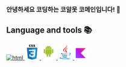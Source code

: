 ### 안녕하세요 코딩하는 코알못 코메인입니다! 👋
<h2> Language and tools 📚 </h2>
<p align="left">
  <a href="" target="_blank">
    <img src="https://images.velog.io/images/milkyway/post/4b6bec16-34ed-4d40-acb7-23d596bb497e/HTML%20logo.jpeg" alt="html" width="40" height="40"/> </a>
  <a href="" target="_blank">
    <img src="https://raw.githubusercontent.com/github/explore/6c6508f34230f0ac0d49e847a326429eefbfc030/topics/css/css.png" alt="css" width="40" height="40"/> </a>
<a href="https://developer.android.com" target="_blank"> 
<img src="https://raw.githubusercontent.com/devicons/devicon/master/icons/android/android-original-wordmark.svg" alt="android" width="40" height="40"/> </a>
<a href="https://www.java.com" target="_blank">
<img src="https://raw.githubusercontent.com/devicons/devicon/master/icons/java/java-original.svg" alt="java" width="40" height="40"/> </a>
<a href="https://kotlinlang.org" target="_blank">
<img src="https://raw.githubusercontent.com/devicons/devicon/master/icons/kotlin/kotlin-original.svg" alt="Kotlin" width="35" height="35"/> </a>
